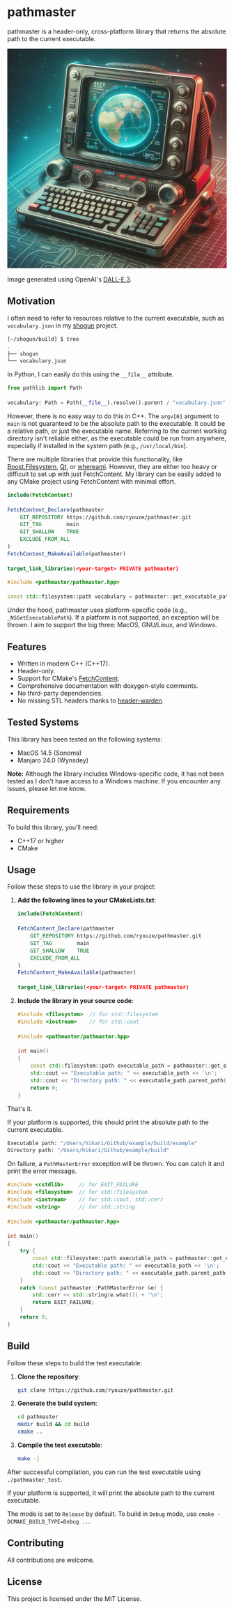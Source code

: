 # pathmaster

pathmaster is a header-only, cross-platform library that returns the absolute path to the current executable.

![Retrofuturistic laptop](/assets/hero.jpeg)

Image generated using OpenAI's [DALL-E 3](https://openai.com/dall-e-3).


## Motivation

I often need to refer to resources relative to the current executable, such as `vocabulary.json` in my [shogun](https://github.com/ryouze/shogun) project.

```bash
[~/shogun/build] $ tree
.
├── shogun
└── vocabulary.json
```

In Python, I can easily do this using the `__file__` attribute.

```python
from pathlib import Path

vocabulary: Path = Path(__file__).resolve().parent / "vocabulary.json"
```

However, there is no easy way to do this in C++. The `argv[0]` argument to `main` is not guaranteed to be the absolute path to the executable. It could be a relative path, or just the executable name. Referring to the current working directory isn't reliable either, as the executable could be run from anywhere, especially if installed in the system path (e.g., `/usr/local/bin`).

There are multiple libraries that provide this functionality, like [Boost.Filesystem](https://www.boost.org/doc/libs/1_34_0/libs/filesystem/doc/index.htm), [Qt](https://doc.qt.io/qt-5/qcoreapplication.html#applicationFilePath), or [whereami](https://github.com/gpakosz/whereami). However, they are either too heavy or difficult to set up with just FetchContent. My library can be easily added to any CMake project using FetchContent with minimal effort.

```cmake
include(FetchContent)

FetchContent_Declare(pathmaster
    GIT_REPOSITORY https://github.com/ryouze/pathmaster.git
    GIT_TAG        main
    GIT_SHALLOW    TRUE
    EXCLUDE_FROM_ALL
)
FetchContent_MakeAvailable(pathmaster)

target_link_libraries(<your-target> PRIVATE pathmaster)
```

```cpp
#include <pathmaster/pathmaster.hpp>

const std::filesystem::path vocabulary = pathmaster::get_executable_path().parent_path() / "vocabulary.json";
```

Under the hood, pathmaster uses platform-specific code (e.g., `_NSGetExecutablePath`). If a platform is not supported, an exception will be thrown. I aim to support the big three: MacOS, GNU/Linux, and Windows.


## Features

- Written in modern C++ (C++17).
- Header-only.
- Support for CMake's [FetchContent](https://www.foonathan.net/2022/06/cmake-fetchcontent/).
- Comprehensive documentation with doxygen-style comments.
- No third-party dependencies.
- No missing STL headers thanks to [header-warden](https://github.com/ryouze/header-warden).


## Tested Systems

This library has been tested on the following systems:

- MacOS 14.5 (Sonoma)
- Manjaro 24.0 (Wynsdey)

**Note:** Although the library includes Windows-specific code, it has not been tested as I don't have access to a Windows machine. If you encounter any issues, please let me know.


## Requirements

To build this library, you'll need:

- C++17 or higher
- CMake


## Usage

Follow these steps to use the library in your project:

1. **Add the following lines to your CMakeLists.txt**:
    ```cmake
    include(FetchContent)

    FetchContent_Declare(pathmaster
        GIT_REPOSITORY https://github.com/ryouze/pathmaster.git
        GIT_TAG        main
        GIT_SHALLOW    TRUE
        EXCLUDE_FROM_ALL
    )
    FetchContent_MakeAvailable(pathmaster)

    target_link_libraries(<your-target> PRIVATE pathmaster)
    ```

2. **Include the library in your source code**:
    ```cpp
    #include <filesystem>  // for std::filesystem
    #include <iostream>    // for std::cout

    #include <pathmaster/pathmaster.hpp>

    int main()
    {
        const std::filesystem::path executable_path = pathmaster::get_executable_path();
        std::cout << "Executable path: " << executable_path << '\n';
        std::cout << "Directory path: " << executable_path.parent_path() << '\n';
        return 0;
    }
    ```

That's it.

If your platform is supported, this should print the absolute path to the current executable.

```bash
Executable path: "/Users/hikari/Github/example/build/example"
Directory path: "/Users/hikari/Github/example/build"
```

On failure, a `PathMasterError` exception will be thrown. You can catch it and print the error message.

```cpp
#include <cstdlib>     // for EXIT_FAILURE
#include <filesystem>  // for std::filesystem
#include <iostream>    // for std::cout, std::cerr
#include <string>      // for std::string

#include <pathmaster/pathmaster.hpp>

int main()
{
    try {
        const std::filesystem::path executable_path = pathmaster::get_executable_path();
        std::cout << "Executable path: " << executable_path << '\n';
        std::cout << "Directory path: " << executable_path.parent_path() << '\n';
    }
    catch (const pathmaster::PathMasterError &e) {
        std::cerr << std::string(e.what()) + '\n';
        return EXIT_FAILURE;
    }
    return 0;
}
```


## Build

Follow these steps to build the test executable:

1. **Clone the repository**:
    ```bash
    git clone https://github.com/ryouze/pathmaster.git
    ```

2. **Generate the build system**:
    ```bash
    cd pathmaster
    mkdir build && cd build
    cmake ..
    ```

3. **Compile the test executable**:
    ```bash
    make -j
    ```

After successful compilation, you can run the test executable using `./pathmaster_test`.

If your platform is supported, it will print the absolute path to the current executable.

The mode is set to `Release` by default. To build in `Debug` mode, use `cmake -DCMAKE_BUILD_TYPE=Debug ..`.


## Contributing

All contributions are welcome.


## License

This project is licensed under the MIT License.
